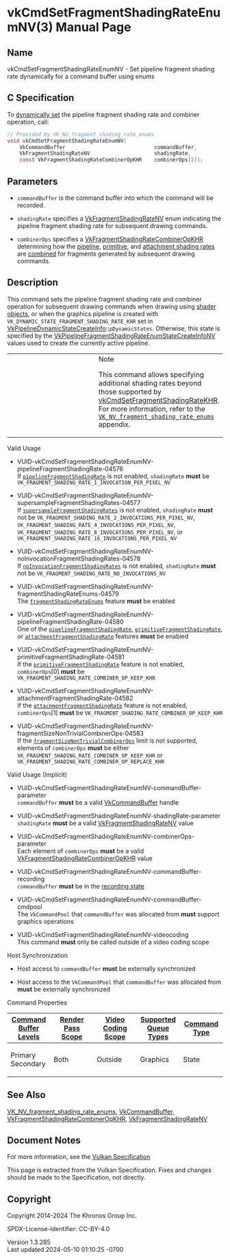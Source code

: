 # vkCmdSetFragmentShadingRateEnumNV(3) Manual Page

## Name

vkCmdSetFragmentShadingRateEnumNV - Set pipeline fragment shading rate
dynamically for a command buffer using enums



## <a href="#_c_specification" class="anchor"></a>C Specification

To <a
href="https://registry.khronos.org/vulkan/specs/1.3-extensions/html/vkspec.html#pipelines-dynamic-state"
target="_blank" rel="noopener">dynamically set</a> the pipeline fragment
shading rate and combiner operation, call:

``` c
// Provided by VK_NV_fragment_shading_rate_enums
void vkCmdSetFragmentShadingRateEnumNV(
    VkCommandBuffer                             commandBuffer,
    VkFragmentShadingRateNV                     shadingRate,
    const VkFragmentShadingRateCombinerOpKHR    combinerOps[2]);
```

## <a href="#_parameters" class="anchor"></a>Parameters

- `commandBuffer` is the command buffer into which the command will be
  recorded.

- `shadingRate` specifies a
  [VkFragmentShadingRateNV](https://registry.khronos.org/vulkan/specs/1.3-extensions/man/html/VkFragmentShadingRateNV.html) enum
  indicating the pipeline fragment shading rate for subsequent drawing
  commands.

- `combinerOps` specifies a
  [VkFragmentShadingRateCombinerOpKHR](https://registry.khronos.org/vulkan/specs/1.3-extensions/man/html/VkFragmentShadingRateCombinerOpKHR.html)
  determining how the <a
  href="https://registry.khronos.org/vulkan/specs/1.3-extensions/html/vkspec.html#primsrast-fragment-shading-rate-pipeline"
  target="_blank" rel="noopener">pipeline</a>, <a
  href="https://registry.khronos.org/vulkan/specs/1.3-extensions/html/vkspec.html#primsrast-fragment-shading-rate-primitive"
  target="_blank" rel="noopener">primitive</a>, and <a
  href="https://registry.khronos.org/vulkan/specs/1.3-extensions/html/vkspec.html#primsrast-fragment-shading-rate-attachment"
  target="_blank" rel="noopener">attachment shading rates</a> are <a
  href="https://registry.khronos.org/vulkan/specs/1.3-extensions/html/vkspec.html#primsrast-fragment-shading-rate-combining"
  target="_blank" rel="noopener">combined</a> for fragments generated by
  subsequent drawing commands.

## <a href="#_description" class="anchor"></a>Description

This command sets the pipeline fragment shading rate and combiner
operation for subsequent drawing commands when drawing using <a
href="https://registry.khronos.org/vulkan/specs/1.3-extensions/html/vkspec.html#shaders-objects"
target="_blank" rel="noopener">shader objects</a>, or when the graphics
pipeline is created with `VK_DYNAMIC_STATE_FRAGMENT_SHADING_RATE_KHR`
set in
[VkPipelineDynamicStateCreateInfo](https://registry.khronos.org/vulkan/specs/1.3-extensions/man/html/VkPipelineDynamicStateCreateInfo.html)::`pDynamicStates`.
Otherwise, this state is specified by the
[VkPipelineFragmentShadingRateEnumStateCreateInfoNV](https://registry.khronos.org/vulkan/specs/1.3-extensions/man/html/VkPipelineFragmentShadingRateEnumStateCreateInfoNV.html)
values used to create the currently active pipeline.

<table>
<colgroup>
<col style="width: 50%" />
<col style="width: 50%" />
</colgroup>
<tbody>
<tr class="odd">
<td class="icon"><em></em></td>
<td class="content">Note
<p>This command allows specifying additional shading rates beyond those
supported by <a
href="vkCmdSetFragmentShadingRateKHR.html">vkCmdSetFragmentShadingRateKHR</a>.
For more information, refer to the <a
href="https://registry.khronos.org/vulkan/specs/1.3-extensions/man/html/VK_NV_fragment_shading_rate_enums.html"><code>VK_NV_fragment_shading_rate_enums</code></a>
appendix.</p></td>
</tr>
</tbody>
</table>

Valid Usage

- <a
  href="#VUID-vkCmdSetFragmentShadingRateEnumNV-pipelineFragmentShadingRate-04576"
  id="VUID-vkCmdSetFragmentShadingRateEnumNV-pipelineFragmentShadingRate-04576"></a>
  VUID-vkCmdSetFragmentShadingRateEnumNV-pipelineFragmentShadingRate-04576  
  If <a
  href="https://registry.khronos.org/vulkan/specs/1.3-extensions/html/vkspec.html#features-pipelineFragmentShadingRate"
  target="_blank"
  rel="noopener"><code>pipelineFragmentShadingRate</code></a> is not
  enabled, `shadingRate` **must** be
  `VK_FRAGMENT_SHADING_RATE_1_INVOCATION_PER_PIXEL_NV`

- <a
  href="#VUID-vkCmdSetFragmentShadingRateEnumNV-supersampleFragmentShadingRates-04577"
  id="VUID-vkCmdSetFragmentShadingRateEnumNV-supersampleFragmentShadingRates-04577"></a>
  VUID-vkCmdSetFragmentShadingRateEnumNV-supersampleFragmentShadingRates-04577  
  If <a
  href="https://registry.khronos.org/vulkan/specs/1.3-extensions/html/vkspec.html#features-supersampleFragmentShadingRates"
  target="_blank"
  rel="noopener"><code>supersampleFragmentShadingRates</code></a> is not
  enabled, `shadingRate` **must** not be
  `VK_FRAGMENT_SHADING_RATE_2_INVOCATIONS_PER_PIXEL_NV`,
  `VK_FRAGMENT_SHADING_RATE_4_INVOCATIONS_PER_PIXEL_NV`,
  `VK_FRAGMENT_SHADING_RATE_8_INVOCATIONS_PER_PIXEL_NV`, or
  `VK_FRAGMENT_SHADING_RATE_16_INVOCATIONS_PER_PIXEL_NV`

- <a
  href="#VUID-vkCmdSetFragmentShadingRateEnumNV-noInvocationFragmentShadingRates-04578"
  id="VUID-vkCmdSetFragmentShadingRateEnumNV-noInvocationFragmentShadingRates-04578"></a>
  VUID-vkCmdSetFragmentShadingRateEnumNV-noInvocationFragmentShadingRates-04578  
  If <a
  href="https://registry.khronos.org/vulkan/specs/1.3-extensions/html/vkspec.html#features-noInvocationFragmentShadingRates"
  target="_blank"
  rel="noopener"><code>noInvocationFragmentShadingRates</code></a> is
  not enabled, `shadingRate` **must** not be
  `VK_FRAGMENT_SHADING_RATE_NO_INVOCATIONS_NV`

- <a
  href="#VUID-vkCmdSetFragmentShadingRateEnumNV-fragmentShadingRateEnums-04579"
  id="VUID-vkCmdSetFragmentShadingRateEnumNV-fragmentShadingRateEnums-04579"></a>
  VUID-vkCmdSetFragmentShadingRateEnumNV-fragmentShadingRateEnums-04579  
  The <a
  href="https://registry.khronos.org/vulkan/specs/1.3-extensions/html/vkspec.html#features-fragmentShadingRateEnums"
  target="_blank" rel="noopener"><code>fragmentShadingRateEnums</code></a>
  feature **must** be enabled

- <a
  href="#VUID-vkCmdSetFragmentShadingRateEnumNV-pipelineFragmentShadingRate-04580"
  id="VUID-vkCmdSetFragmentShadingRateEnumNV-pipelineFragmentShadingRate-04580"></a>
  VUID-vkCmdSetFragmentShadingRateEnumNV-pipelineFragmentShadingRate-04580  
  One of the <a
  href="https://registry.khronos.org/vulkan/specs/1.3-extensions/html/vkspec.html#features-pipelineFragmentShadingRate"
  target="_blank"
  rel="noopener"><code>pipelineFragmentShadingRate</code></a>, <a
  href="https://registry.khronos.org/vulkan/specs/1.3-extensions/html/vkspec.html#features-primitiveFragmentShadingRate"
  target="_blank"
  rel="noopener"><code>primitiveFragmentShadingRate</code></a>, or <a
  href="https://registry.khronos.org/vulkan/specs/1.3-extensions/html/vkspec.html#features-attachmentFragmentShadingRate"
  target="_blank"
  rel="noopener"><code>attachmentFragmentShadingRate</code></a> features
  **must** be enabled

- <a
  href="#VUID-vkCmdSetFragmentShadingRateEnumNV-primitiveFragmentShadingRate-04581"
  id="VUID-vkCmdSetFragmentShadingRateEnumNV-primitiveFragmentShadingRate-04581"></a>
  VUID-vkCmdSetFragmentShadingRateEnumNV-primitiveFragmentShadingRate-04581  
  If the <a
  href="https://registry.khronos.org/vulkan/specs/1.3-extensions/html/vkspec.html#features-primitiveFragmentShadingRate"
  target="_blank"
  rel="noopener"><code>primitiveFragmentShadingRate</code></a> feature
  is not enabled, `combinerOps`\[0\] **must** be
  `VK_FRAGMENT_SHADING_RATE_COMBINER_OP_KEEP_KHR`

- <a
  href="#VUID-vkCmdSetFragmentShadingRateEnumNV-attachmentFragmentShadingRate-04582"
  id="VUID-vkCmdSetFragmentShadingRateEnumNV-attachmentFragmentShadingRate-04582"></a>
  VUID-vkCmdSetFragmentShadingRateEnumNV-attachmentFragmentShadingRate-04582  
  If the <a
  href="https://registry.khronos.org/vulkan/specs/1.3-extensions/html/vkspec.html#features-attachmentFragmentShadingRate"
  target="_blank"
  rel="noopener"><code>attachmentFragmentShadingRate</code></a> feature
  is not enabled, `combinerOps`\[1\] **must** be
  `VK_FRAGMENT_SHADING_RATE_COMBINER_OP_KEEP_KHR`

- <a
  href="#VUID-vkCmdSetFragmentShadingRateEnumNV-fragmentSizeNonTrivialCombinerOps-04583"
  id="VUID-vkCmdSetFragmentShadingRateEnumNV-fragmentSizeNonTrivialCombinerOps-04583"></a>
  VUID-vkCmdSetFragmentShadingRateEnumNV-fragmentSizeNonTrivialCombinerOps-04583  
  If the <a
  href="https://registry.khronos.org/vulkan/specs/1.3-extensions/html/vkspec.html#limits-fragmentShadingRateNonTrivialCombinerOps"
  target="_blank"
  rel="noopener"><code>fragmentSizeNonTrivialCombinerOps</code></a>
  limit is not supported, elements of `combinerOps` **must** be either
  `VK_FRAGMENT_SHADING_RATE_COMBINER_OP_KEEP_KHR` or
  `VK_FRAGMENT_SHADING_RATE_COMBINER_OP_REPLACE_KHR`

Valid Usage (Implicit)

- <a
  href="#VUID-vkCmdSetFragmentShadingRateEnumNV-commandBuffer-parameter"
  id="VUID-vkCmdSetFragmentShadingRateEnumNV-commandBuffer-parameter"></a>
  VUID-vkCmdSetFragmentShadingRateEnumNV-commandBuffer-parameter  
  `commandBuffer` **must** be a valid
  [VkCommandBuffer](https://registry.khronos.org/vulkan/specs/1.3-extensions/man/html/VkCommandBuffer.html) handle

- <a href="#VUID-vkCmdSetFragmentShadingRateEnumNV-shadingRate-parameter"
  id="VUID-vkCmdSetFragmentShadingRateEnumNV-shadingRate-parameter"></a>
  VUID-vkCmdSetFragmentShadingRateEnumNV-shadingRate-parameter  
  `shadingRate` **must** be a valid
  [VkFragmentShadingRateNV](https://registry.khronos.org/vulkan/specs/1.3-extensions/man/html/VkFragmentShadingRateNV.html) value

- <a href="#VUID-vkCmdSetFragmentShadingRateEnumNV-combinerOps-parameter"
  id="VUID-vkCmdSetFragmentShadingRateEnumNV-combinerOps-parameter"></a>
  VUID-vkCmdSetFragmentShadingRateEnumNV-combinerOps-parameter  
  Each element of `combinerOps` **must** be a valid
  [VkFragmentShadingRateCombinerOpKHR](https://registry.khronos.org/vulkan/specs/1.3-extensions/man/html/VkFragmentShadingRateCombinerOpKHR.html)
  value

- <a
  href="#VUID-vkCmdSetFragmentShadingRateEnumNV-commandBuffer-recording"
  id="VUID-vkCmdSetFragmentShadingRateEnumNV-commandBuffer-recording"></a>
  VUID-vkCmdSetFragmentShadingRateEnumNV-commandBuffer-recording  
  `commandBuffer` **must** be in the [recording
  state](#commandbuffers-lifecycle)

- <a href="#VUID-vkCmdSetFragmentShadingRateEnumNV-commandBuffer-cmdpool"
  id="VUID-vkCmdSetFragmentShadingRateEnumNV-commandBuffer-cmdpool"></a>
  VUID-vkCmdSetFragmentShadingRateEnumNV-commandBuffer-cmdpool  
  The `VkCommandPool` that `commandBuffer` was allocated from **must**
  support graphics operations

- <a href="#VUID-vkCmdSetFragmentShadingRateEnumNV-videocoding"
  id="VUID-vkCmdSetFragmentShadingRateEnumNV-videocoding"></a>
  VUID-vkCmdSetFragmentShadingRateEnumNV-videocoding  
  This command **must** only be called outside of a video coding scope

Host Synchronization

- Host access to `commandBuffer` **must** be externally synchronized

- Host access to the `VkCommandPool` that `commandBuffer` was allocated
  from **must** be externally synchronized

Command Properties

<table class="tableblock frame-all grid-all stretch">
<colgroup>
<col style="width: 20%" />
<col style="width: 20%" />
<col style="width: 20%" />
<col style="width: 20%" />
<col style="width: 20%" />
</colgroup>
<thead>
<tr class="header">
<th class="tableblock halign-left valign-top"><a
href="#VkCommandBufferLevel">Command Buffer Levels</a></th>
<th class="tableblock halign-left valign-top"><a
href="#vkCmdBeginRenderPass">Render Pass Scope</a></th>
<th class="tableblock halign-left valign-top"><a
href="#vkCmdBeginVideoCodingKHR">Video Coding Scope</a></th>
<th class="tableblock halign-left valign-top"><a
href="#VkQueueFlagBits">Supported Queue Types</a></th>
<th class="tableblock halign-left valign-top"><a
href="#fundamentals-queueoperation-command-types">Command Type</a></th>
</tr>
</thead>
<tbody>
<tr class="odd">
<td class="tableblock halign-left valign-top"><p>Primary<br />
Secondary</p></td>
<td class="tableblock halign-left valign-top"><p>Both</p></td>
<td class="tableblock halign-left valign-top"><p>Outside</p></td>
<td class="tableblock halign-left valign-top"><p>Graphics</p></td>
<td class="tableblock halign-left valign-top"><p>State</p></td>
</tr>
</tbody>
</table>

## <a href="#_see_also" class="anchor"></a>See Also

[VK_NV_fragment_shading_rate_enums](https://registry.khronos.org/vulkan/specs/1.3-extensions/man/html/VK_NV_fragment_shading_rate_enums.html),
[VkCommandBuffer](https://registry.khronos.org/vulkan/specs/1.3-extensions/man/html/VkCommandBuffer.html),
[VkFragmentShadingRateCombinerOpKHR](https://registry.khronos.org/vulkan/specs/1.3-extensions/man/html/VkFragmentShadingRateCombinerOpKHR.html),
[VkFragmentShadingRateNV](https://registry.khronos.org/vulkan/specs/1.3-extensions/man/html/VkFragmentShadingRateNV.html)

## <a href="#_document_notes" class="anchor"></a>Document Notes

For more information, see the <a
href="https://registry.khronos.org/vulkan/specs/1.3-extensions/html/vkspec.html#vkCmdSetFragmentShadingRateEnumNV"
target="_blank" rel="noopener">Vulkan Specification</a>

This page is extracted from the Vulkan Specification. Fixes and changes
should be made to the Specification, not directly.

## <a href="#_copyright" class="anchor"></a>Copyright

Copyright 2014-2024 The Khronos Group Inc.

SPDX-License-Identifier: CC-BY-4.0

Version 1.3.285  
Last updated 2024-05-10 01:10:25 -0700
